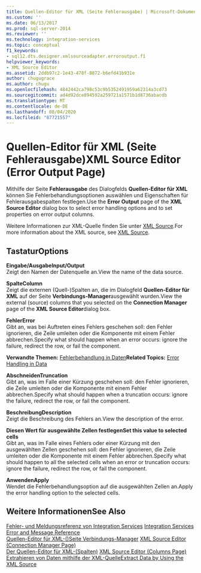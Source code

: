 ```yaml
---
title: Quellen-Editor für XML (Seite Fehlerausgabe) | Microsoft-Dokumentation
ms.custom: ''
ms.date: 06/13/2017
ms.prod: sql-server-2014
ms.reviewer: ''
ms.technology: integration-services
ms.topic: conceptual
f1_keywords:
- sql12.dts.designer.xmlsourceadapter.erroroutput.f1
helpviewer_keywords:
- XML Source Editor
ms.assetid: 2ddb97c2-1e43-478f-8872-b6efd41b931e
author: chugugrace
ms.author: chugu
ms.openlocfilehash: 4842442ca798c53c9b5352491959a62314a3cd73
ms.sourcegitcommit: ad4d92dce894592a259721a1571b1d8736abacdb
ms.translationtype: MT
ms.contentlocale: de-DE
ms.lasthandoff: 08/04/2020
ms.locfileid: "87721557"
---
```

# <a name="xml-source-editor-error-output-page"></a><span data-ttu-id="3e236-102">Quellen-Editor für XML (Seite Fehlerausgabe)</span><span class="sxs-lookup"><span data-stu-id="3e236-102">XML Source Editor (Error Output Page)</span></span>
  <span data-ttu-id="3e236-103">Mithilfe der Seite **Fehlerausgabe** des Dialogfelds **Quellen-Editor für XML** können Sie Fehlerbehandlungsoptionen auswählen und Eigenschaften für Fehlerausgabespalten festlegen.</span><span class="sxs-lookup"><span data-stu-id="3e236-103">Use the **Error Output** page of the **XML Source Editor** dialog box to select error handling options and to set properties on error output columns.</span></span>  
  
 <span data-ttu-id="3e236-104">Weitere Informationen zur XML-Quelle finden Sie unter [XML Source](data-flow/xml-source.md).</span><span class="sxs-lookup"><span data-stu-id="3e236-104">For more information about the XML source, see [XML Source](data-flow/xml-source.md).</span></span>  
  
## <a name="options"></a><span data-ttu-id="3e236-105">Tastatur</span><span class="sxs-lookup"><span data-stu-id="3e236-105">Options</span></span>  
 <span data-ttu-id="3e236-106">**Eingabe/Ausgabe**</span><span class="sxs-lookup"><span data-stu-id="3e236-106">**Input/Output**</span></span>  
 <span data-ttu-id="3e236-107">Zeigt den Namen der Datenquelle an.</span><span class="sxs-lookup"><span data-stu-id="3e236-107">View the name of the data source.</span></span>  
  
 <span data-ttu-id="3e236-108">**Spalte**</span><span class="sxs-lookup"><span data-stu-id="3e236-108">**Column**</span></span>  
 <span data-ttu-id="3e236-109">Zeigt die externen (Quell-)Spalten an, die im Dialogfeld **Quellen-Editor für XML** auf der Seite **Verbindungs-Manager**ausgewählt wurden.</span><span class="sxs-lookup"><span data-stu-id="3e236-109">View the external (source) columns that you selected on the **Connection Manager** page of the **XML Source Editor**dialog box.</span></span>  
  
 <span data-ttu-id="3e236-110">**Fehler**</span><span class="sxs-lookup"><span data-stu-id="3e236-110">**Error**</span></span>  
 <span data-ttu-id="3e236-111">Gibt an, was bei Auftreten eines Fehlers geschehen soll: den Fehler ignorieren, die Zeile umleiten oder die Komponente mit einem Fehler abbrechen.</span><span class="sxs-lookup"><span data-stu-id="3e236-111">Specify what should happen when an error occurs: ignore the failure, redirect the row, or fail the component.</span></span>  
  
 <span data-ttu-id="3e236-112">**Verwandte Themen:** [Fehlerbehandlung in Daten](data-flow/error-handling-in-data.md)</span><span class="sxs-lookup"><span data-stu-id="3e236-112">**Related Topics:** [Error Handling in Data](data-flow/error-handling-in-data.md)</span></span>  
  
 <span data-ttu-id="3e236-113">**Abschneiden**</span><span class="sxs-lookup"><span data-stu-id="3e236-113">**Truncation**</span></span>  
 <span data-ttu-id="3e236-114">Gibt an, was im Falle einer Kürzung geschehen soll: den Fehler ignorieren, die Zeile umleiten oder die Komponente mit einem Fehler abbrechen.</span><span class="sxs-lookup"><span data-stu-id="3e236-114">Specify what should happen when a truncation occurs: ignore the failure, redirect the row, or fail the component.</span></span>  
  
 <span data-ttu-id="3e236-115">**Beschreibung**</span><span class="sxs-lookup"><span data-stu-id="3e236-115">**Description**</span></span>  
 <span data-ttu-id="3e236-116">Zeigt die Beschreibung des Fehlers an.</span><span class="sxs-lookup"><span data-stu-id="3e236-116">View the description of the error.</span></span>  
  
 <span data-ttu-id="3e236-117">**Diesen Wert für ausgewählte Zellen festlegen**</span><span class="sxs-lookup"><span data-stu-id="3e236-117">**Set this value to selected cells**</span></span>  
 <span data-ttu-id="3e236-118">Gibt an, was im Falle eines Fehlers oder einer Kürzung mit den ausgewählten Zellen geschehen soll: den Fehler ignorieren, die Zeile umleiten oder die Komponente mit einem Fehler abbrechen.</span><span class="sxs-lookup"><span data-stu-id="3e236-118">Specify what should happen to all the selected cells when an error or truncation occurs: ignore the failure, redirect the row, or fail the component.</span></span>  
  
 <span data-ttu-id="3e236-119">**Anwenden**</span><span class="sxs-lookup"><span data-stu-id="3e236-119">**Apply**</span></span>  
 <span data-ttu-id="3e236-120">Wendet die Fehlerbehandlungsoption auf die ausgewählten Zellen an.</span><span class="sxs-lookup"><span data-stu-id="3e236-120">Apply the error handling option to the selected cells.</span></span>  
  
## <a name="see-also"></a><span data-ttu-id="3e236-121">Weitere Informationen</span><span class="sxs-lookup"><span data-stu-id="3e236-121">See Also</span></span>  
 <span data-ttu-id="3e236-122">[Fehler- und Meldungsreferenz von Integration Services](../../2014/integration-services/integration-services-error-and-message-reference.md) </span><span class="sxs-lookup"><span data-stu-id="3e236-122">[Integration Services Error and Message Reference](../../2014/integration-services/integration-services-error-and-message-reference.md) </span></span>  
 <span data-ttu-id="3e236-123">[Quellen-Editor für XML-&#40;&#41;Seite Verbindungs-Manager](../../2014/integration-services/xml-source-editor-connection-manager-page.md) </span><span class="sxs-lookup"><span data-stu-id="3e236-123">[XML Source Editor &#40;Connection Manager Page&#41;](../../2014/integration-services/xml-source-editor-connection-manager-page.md) </span></span>  
 <span data-ttu-id="3e236-124">[Der Quellen-Editor für XML-&#40;Spalten&#41;](../../2014/integration-services/xml-source-editor-columns-page.md) </span><span class="sxs-lookup"><span data-stu-id="3e236-124">[XML Source Editor &#40;Columns Page&#41;](../../2014/integration-services/xml-source-editor-columns-page.md) </span></span>  
 [<span data-ttu-id="3e236-125">Extrahieren von Daten mithilfe der XML-Quelle</span><span class="sxs-lookup"><span data-stu-id="3e236-125">Extract Data by Using the XML Source</span></span>](data-flow/extract-data-by-using-the-xml-source.md)  
  
  
